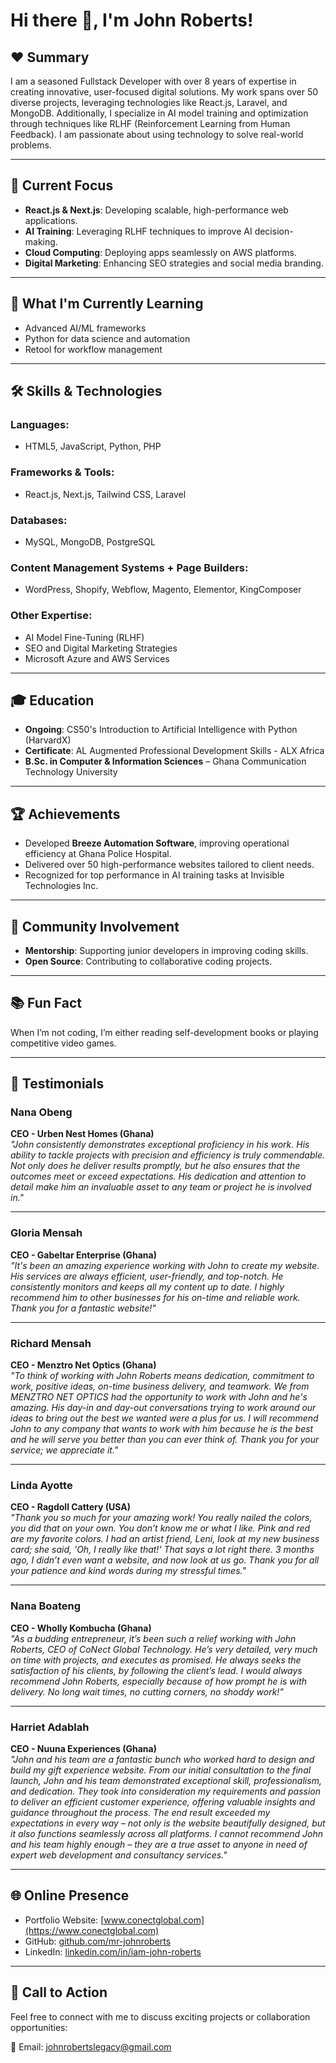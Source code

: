 # Hi there 👋, I'm John Roberts!

## ❤️ Summary
I am a seasoned Fullstack Developer with over 8 years of expertise in creating innovative, user-focused digital solutions. My work spans over 50 diverse projects, leveraging technologies like React.js, Laravel, and MongoDB. Additionally, I specialize in AI model training and optimization through techniques like RLHF (Reinforcement Learning from Human Feedback). I am passionate about using technology to solve real-world problems.

---

## 🔭 Current Focus
- **React.js & Next.js**: Developing scalable, high-performance web applications.
- **AI Training**: Leveraging RLHF techniques to improve AI decision-making.
- **Cloud Computing**: Deploying apps seamlessly on AWS platforms.
- **Digital Marketing**: Enhancing SEO strategies and social media branding.

---

## 🌱 What I'm Currently Learning
- Advanced AI/ML frameworks
- Python for data science and automation
- Retool for workflow management

---

## 🛠️ Skills & Technologies
### **Languages**:
- HTML5, JavaScript, Python, PHP

### **Frameworks & Tools**:
- React.js, Next.js, Tailwind CSS, Laravel

### **Databases**:
- MySQL, MongoDB, PostgreSQL

### **Content Management Systems + Page Builders**:
- WordPress, Shopify, Webflow, Magento, Elementor, KingComposer

### **Other Expertise**:
- AI Model Fine-Tuning (RLHF)
- SEO and Digital Marketing Strategies
- Microsoft Azure and AWS Services

---

## 🎓 Education
- **Ongoing**: CS50's Introduction to Artificial Intelligence with Python (HarvardX)
- **Certificate**: AL Augmented Professional Development Skills - ALX Africa
- **B.Sc. in Computer & Information Sciences** – Ghana Communication Technology University

---

## 🏆 Achievements
- Developed **Breeze Automation Software**, improving operational efficiency at Ghana Police Hospital.
- Delivered over 50 high-performance websites tailored to client needs.
- Recognized for top performance in AI training tasks at Invisible Technologies Inc.

---

## 👥 Community Involvement
- **Mentorship**: Supporting junior developers in improving coding skills.
- **Open Source**: Contributing to collaborative coding projects.

---

## 📚 Fun Fact
When I’m not coding, I’m either reading self-development books or playing competitive video games.

---

## 🌟 Testimonials
### Nana Obeng  
**CEO - Urben Nest Homes (Ghana)**  
*"John consistently demonstrates exceptional proficiency in his work. His ability to tackle projects with precision and efficiency is truly commendable. Not only does he deliver results promptly, but he also ensures that the outcomes meet or exceed expectations. His dedication and attention to detail make him an invaluable asset to any team or project he is involved in."*

---

### Gloria Mensah  
**CEO - Gabeltar Enterprise (Ghana)**  
*"It's been an amazing experience working with John to create my website. His services are always efficient, user-friendly, and top-notch. He consistently monitors and keeps all my content up to date. I highly recommend him to other businesses for his on-time and reliable work. Thank you for a fantastic website!"*

---

### Richard Mensah  
**CEO - Menztro Net Optics (Ghana)**  
*"To think of working with John Roberts means dedication, commitment to work, positive ideas, on-time business delivery, and teamwork. We from MENZTRO NET OPTICS had the opportunity to work with John and he's amazing. His day-in and day-out conversations trying to work around our ideas to bring out the best we wanted were a plus for us. I will recommend John to any company that wants to work with him because he is the best and he will serve you better than you can ever think of. Thank you for your service; we appreciate it."*

---

### Linda Ayotte  
**CEO - Ragdoll Cattery (USA)**  
*"Thank you so much for your amazing work! You really nailed the colors, you did that on your own. You don’t know me or what I like. Pink and red are my favorite colors. I had an artist friend, Leni, look at my new business card; she said, 'Oh, I really like that!' That says a lot right there. 3 months ago, I didn’t even want a website, and now look at us go. Thank you for all your patience and kind words during my stressful times."*

---

### Nana Boateng  
**CEO - Wholly Kombucha (Ghana)**  
*"As a budding entrepreneur, it’s been such a relief working with John Roberts, CEO of CoNect Global Technology. He’s very detailed, very much on time with projects, and executes as promised. He always seeks the satisfaction of his clients, by following the client’s lead. I would always recommend John Roberts, especially because of how prompt he is with delivery. No long wait times, no cutting corners, no shoddy work!"*

---

### Harriet Adablah  
**CEO - Nuuna Experiences (Ghana)**  
*"John and his team are a fantastic bunch who worked hard to design and build my gift experience website. From our initial consultation to the final launch, John and his team demonstrated exceptional skill, professionalism, and dedication. They took into consideration my requirements and passion to deliver an efficient customer experience, offering valuable insights and guidance throughout the process. The end result exceeded my expectations in every way – not only is the website beautifully designed, but it also functions seamlessly across all platforms. I cannot recommend John and his team highly enough – they are a true asset to anyone in need of expert web development and consultancy services."*

---

## 🌐 Online Presence
- Portfolio Website: [www.conectglobal.com](https://www.conectglobal.com)
- GitHub: [github.com/mr-johnroberts](https://github.com/mr-johnroberts)
- LinkedIn: [linkedin.com/in/iam-john-roberts](https://linkedin.com/in/iam-john-roberts)

---

## 🎯 Call to Action
Feel free to connect with me to discuss exciting projects or collaboration opportunities:

📧 Email: johnrobertslegacy@gmail.com
